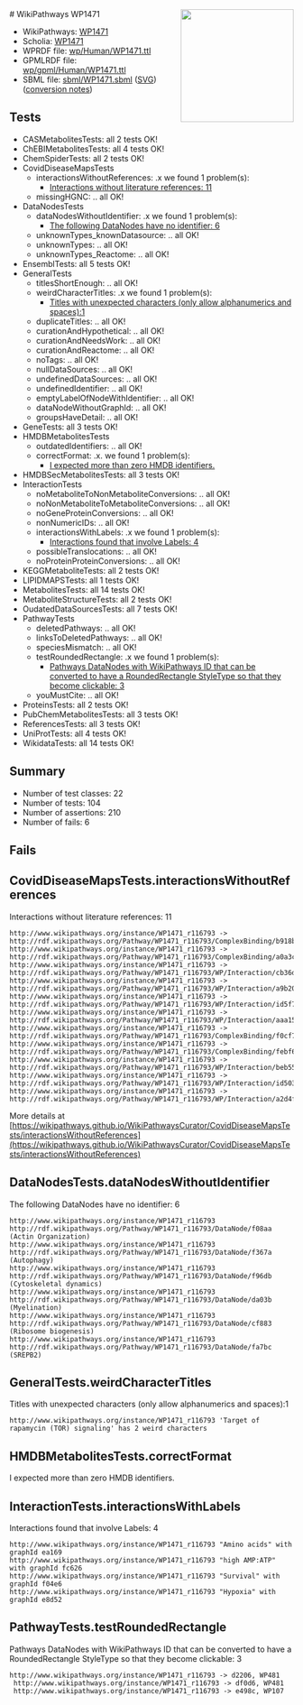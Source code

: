 <img style="float: right; width: 200px" src="../logo.png" />
# WikiPathways WP1471

* WikiPathways: [WP1471](https://identifiers.org/wikipathways:WP1471)
* Scholia: [WP1471](https://scholia.toolforge.org/wikipathways/WP1471)
* WPRDF file: [wp/Human/WP1471.ttl](../wp/Human/WP1471.ttl)
* GPMLRDF file: [wp/gpml/Human/WP1471.ttl](../wp/gpml/Human/WP1471.ttl)
* SBML file: [sbml/WP1471.sbml](../sbml/WP1471.sbml) ([SVG](../sbml/WP1471.svg)) ([conversion notes](../sbml/WP1471.txt))

## Tests
* CASMetabolitesTests: all 2 tests OK!
* ChEBIMetabolitesTests: all 4 tests OK!
* ChemSpiderTests: all 2 tests OK!
* CovidDiseaseMapsTests
    * interactionsWithoutReferences: .x we found 1 problem(s):
        * [Interactions without literature references: 11](#9701cce2)
    * missingHGNC: .. all OK!
* DataNodesTests
    * dataNodesWithoutIdentifier: .x we found 1 problem(s):
        * [The following DataNodes have no identifier: 6](#d2d32fa5)
    * unknownTypes_knownDatasource: .. all OK!
    * unknownTypes: .. all OK!
    * unknownTypes_Reactome: .. all OK!
* EnsemblTests: all 5 tests OK!
* GeneralTests
    * titlesShortEnough: .. all OK!
    * weirdCharacterTitles: .x we found 1 problem(s):
        * [Titles with unexpected characters (only allow alphanumerics and spaces):1](#fda87b3f)
    * duplicateTitles: .. all OK!
    * curationAndHypothetical: .. all OK!
    * curationAndNeedsWork: .. all OK!
    * curationAndReactome: .. all OK!
    * noTags: .. all OK!
    * nullDataSources: .. all OK!
    * undefinedDataSources: .. all OK!
    * undefinedIdentifier: .. all OK!
    * emptyLabelOfNodeWithIdentifier: .. all OK!
    * dataNodeWithoutGraphId: .. all OK!
    * groupsHaveDetail: .. all OK!
* GeneTests: all 3 tests OK!
* HMDBMetabolitesTests
    * outdatedIdentifiers: .. all OK!
    * correctFormat: .x. we found 1 problem(s):
        * [I expected more than zero HMDB identifiers.](#ad154c1e)
* HMDBSecMetabolitesTests: all 3 tests OK!
* InteractionTests
    * noMetaboliteToNonMetaboliteConversions: .. all OK!
    * noNonMetaboliteToMetaboliteConversions: .. all OK!
    * noGeneProteinConversions: .. all OK!
    * nonNumericIDs: .. all OK!
    * interactionsWithLabels: .x we found 1 problem(s):
        * [Interactions found that involve Labels: 4](#630d267b)
    * possibleTranslocations: .. all OK!
    * noProteinProteinConversions: .. all OK!
* KEGGMetaboliteTests: all 2 tests OK!
* LIPIDMAPSTests: all 1 tests OK!
* MetabolitesTests: all 14 tests OK!
* MetaboliteStructureTests: all 2 tests OK!
* OudatedDataSourcesTests: all 7 tests OK!
* PathwayTests
    * deletedPathways: .. all OK!
    * linksToDeletedPathways: .. all OK!
    * speciesMismatch: .. all OK!
    * testRoundedRectangle: .x we found 1 problem(s):
        * [Pathways DataNodes with WikiPathways ID that can be converted to have a RoundedRectangle StyleType so that they become clickable: 3](#9fbad3cd)
    * youMustCite: .. all OK!
* ProteinsTests: all 2 tests OK!
* PubChemMetabolitesTests: all 3 tests OK!
* ReferencesTests: all 3 tests OK!
* UniProtTests: all 4 tests OK!
* WikidataTests: all 14 tests OK!


## Summary

* Number of test classes: 22
* Number of tests: 104
* Number of assertions: 210
* Number of fails: 6

## Fails

<a name="9701cce2" />

## CovidDiseaseMapsTests.interactionsWithoutReferences

Interactions without literature references: 11
```
http://www.wikipathways.org/instance/WP1471_r116793 -> http://rdf.wikipathways.org/Pathway/WP1471_r116793/ComplexBinding/b918b
http://www.wikipathways.org/instance/WP1471_r116793 -> http://rdf.wikipathways.org/Pathway/WP1471_r116793/ComplexBinding/a0a3c
http://www.wikipathways.org/instance/WP1471_r116793 -> http://rdf.wikipathways.org/Pathway/WP1471_r116793/WP/Interaction/cb36d
http://www.wikipathways.org/instance/WP1471_r116793 -> http://rdf.wikipathways.org/Pathway/WP1471_r116793/WP/Interaction/a9b20
http://www.wikipathways.org/instance/WP1471_r116793 -> http://rdf.wikipathways.org/Pathway/WP1471_r116793/WP/Interaction/id5f7a5080
http://www.wikipathways.org/instance/WP1471_r116793 -> http://rdf.wikipathways.org/Pathway/WP1471_r116793/WP/Interaction/aaa15
http://www.wikipathways.org/instance/WP1471_r116793 -> http://rdf.wikipathways.org/Pathway/WP1471_r116793/ComplexBinding/f0cf7
http://www.wikipathways.org/instance/WP1471_r116793 -> http://rdf.wikipathways.org/Pathway/WP1471_r116793/ComplexBinding/febf6
http://www.wikipathways.org/instance/WP1471_r116793 -> http://rdf.wikipathways.org/Pathway/WP1471_r116793/WP/Interaction/beb55
http://www.wikipathways.org/instance/WP1471_r116793 -> http://rdf.wikipathways.org/Pathway/WP1471_r116793/WP/Interaction/id503dd6c1
http://www.wikipathways.org/instance/WP1471_r116793 -> http://rdf.wikipathways.org/Pathway/WP1471_r116793/WP/Interaction/a2d4f
```

More details at [https://wikipathways.github.io/WikiPathwaysCurator/CovidDiseaseMapsTests/interactionsWithoutReferences](https://wikipathways.github.io/WikiPathwaysCurator/CovidDiseaseMapsTests/interactionsWithoutReferences)

<a name="d2d32fa5" />

## DataNodesTests.dataNodesWithoutIdentifier

The following DataNodes have no identifier: 6
```
http://www.wikipathways.org/instance/WP1471_r116793 http://rdf.wikipathways.org/Pathway/WP1471_r116793/DataNode/f08aa (Actin Organization)
http://www.wikipathways.org/instance/WP1471_r116793 http://rdf.wikipathways.org/Pathway/WP1471_r116793/DataNode/f367a (Autophagy)
http://www.wikipathways.org/instance/WP1471_r116793 http://rdf.wikipathways.org/Pathway/WP1471_r116793/DataNode/f96db (Cytoskeletal dynamics)
http://www.wikipathways.org/instance/WP1471_r116793 http://rdf.wikipathways.org/Pathway/WP1471_r116793/DataNode/da03b (Myelination)
http://www.wikipathways.org/instance/WP1471_r116793 http://rdf.wikipathways.org/Pathway/WP1471_r116793/DataNode/cf883 (Ribosome biogenesis)
http://www.wikipathways.org/instance/WP1471_r116793 http://rdf.wikipathways.org/Pathway/WP1471_r116793/DataNode/fa7bc (SREPB2)
```

<a name="fda87b3f" />

## GeneralTests.weirdCharacterTitles

Titles with unexpected characters (only allow alphanumerics and spaces):1
```
http://www.wikipathways.org/instance/WP1471_r116793 'Target of rapamycin (TOR) signaling' has 2 weird characters
```

<a name="ad154c1e" />

## HMDBMetabolitesTests.correctFormat

I expected more than zero HMDB identifiers.
<a name="630d267b" />

## InteractionTests.interactionsWithLabels

Interactions found that involve Labels: 4
```
http://www.wikipathways.org/instance/WP1471_r116793 "Amino acids" with graphId ea169
http://www.wikipathways.org/instance/WP1471_r116793 "high AMP:ATP" with graphId fc626
http://www.wikipathways.org/instance/WP1471_r116793 "Survival" with graphId f04e6
http://www.wikipathways.org/instance/WP1471_r116793 "Hypoxia" with graphId e8d52
```

<a name="9fbad3cd" />

## PathwayTests.testRoundedRectangle

Pathways DataNodes with WikiPathways ID that can be converted to have a RoundedRectangle StyleType so that they become clickable: 3
```
http://www.wikipathways.org/instance/WP1471_r116793 -> d2206, WP481
 http://www.wikipathways.org/instance/WP1471_r116793 -> df0d6, WP481
 http://www.wikipathways.org/instance/WP1471_r116793 -> e498c, WP107
 ```

